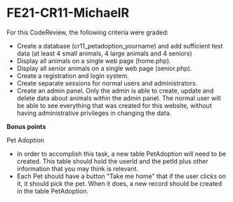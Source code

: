 # FE21-CR11-MichaelR

For this CodeReview, the following criteria were graded:
 
- Create a database (cr11_petadoption_yourname) and add sufficient test data (at least 4 small animals, 4 large animals and 4 seniors) 
- Display all animals on a single web page (home.php).      
- Display all senior animals on a single web page (senior.php).
- Create a registration and login system.
- Create separate sessions for normal users and administrators. 
- Create an admin panel. Only the admin is able to create, update and delete data about animals within the admin panel. The normal user will be able to see everything that was created for this website, without having administrative privileges in changing the data. 

**Bonus points**

Pet Adoption

- In order to accomplish this task, a new table PetAdoption will need to be created. This table should hold the userId and the petId plus other information that you may think is relevant.
- Each Pet should have a button "Take me home" that if the user clicks on it, it should pick the pet. When it does, a new record should be created in the table PetAdoption.
